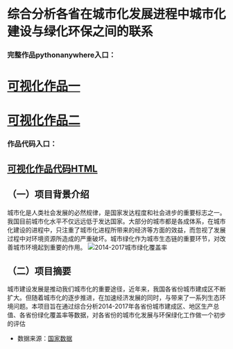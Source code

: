 # 综合分析各省在城市化发展进程中城市化建设与绿化环保之间的联系
### 完整作品pythonanywhere入口：
# [可视化作品一](http://fangqiao07.pythonanywhere.com/)
# [可视化作品二](http://leo5200.pythonanywhere.com/)

### 作品代码入口：

## [可视化作品代码HTML](http://baiyingv.gitee.io/keshihua/)
## （一）项目背景介绍
城市化是人类社会发展的必然规律，是国家发达程度和社会进步的重要标志之一。我国目前城市化水平不仅远远低于发达国家。大部分的城市都是各成体系，在城市化建设的进程中，只注重了城市化进程所带来的经济等方面的效益，而忽视了发展过程中对环境资源所造成的严重破坏。城市绿化作为城市生态链的重要环节，对改善城市环境起到重要的作用。
![2014-2017城市绿化覆盖率](https://upload-images.jianshu.io/upload_images/9455351-37eb7b74235947b4.png?imageMogr2/auto-orient/strip%7CimageView2/2/w/1240)


## （二）项目摘要
城市建设发展是推动我们城市化的重要途径，近年来，我国各省份城市建成区不断扩大。但随着城市化的逐步推进，在加速经济发展的同时，与带来了一系列生态环境问题。本项目旨在通过综合分析2014-2017年各省份城市建成区、地区生产总值、各省份绿化覆盖率等数据，对各省份的城市化发展与环保绿化工作做一个初步的评估

* 数据来源：[国家数据](http://data.stats.gov.cn/)
